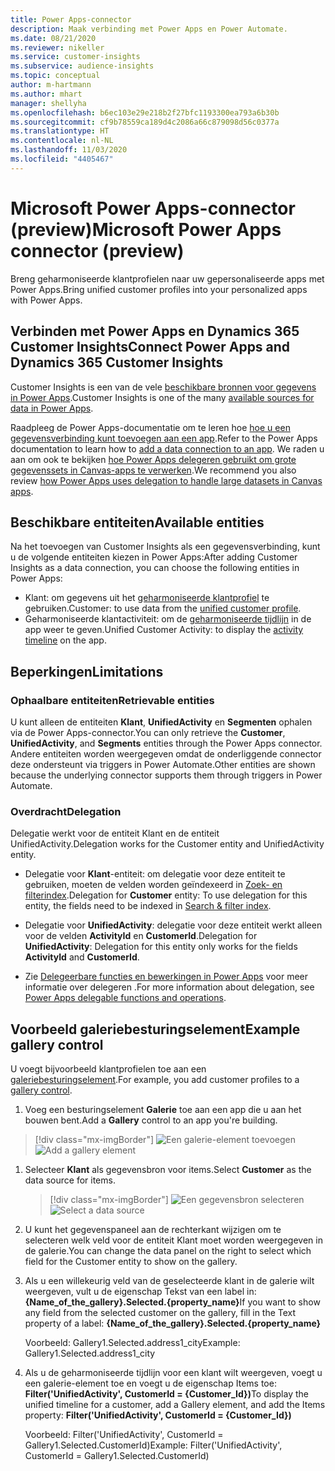 ```yaml
---
title: Power Apps-connector
description: Maak verbinding met Power Apps en Power Automate.
ms.date: 08/21/2020
ms.reviewer: nikeller
ms.service: customer-insights
ms.subservice: audience-insights
ms.topic: conceptual
author: m-hartmann
ms.author: mhart
manager: shellyha
ms.openlocfilehash: b6ec103e29e218b2f27bfc1193300ea793a6b30b
ms.sourcegitcommit: cf9b78559ca189d4c2086a66c879098d56c0377a
ms.translationtype: HT
ms.contentlocale: nl-NL
ms.lasthandoff: 11/03/2020
ms.locfileid: "4405467"
---
```

# <a name="microsoft-power-apps-connector-preview"></a><span data-ttu-id="5b0c6-103">Microsoft Power Apps-connector (preview)</span><span class="sxs-lookup"><span data-stu-id="5b0c6-103">Microsoft Power Apps connector (preview)</span></span>

<span data-ttu-id="5b0c6-104">Breng geharmoniseerde klantprofielen naar uw gepersonaliseerde apps met Power Apps.</span><span class="sxs-lookup"><span data-stu-id="5b0c6-104">Bring unified customer profiles into your personalized apps with Power Apps.</span></span>

## <a name="connect-power-apps-and-dynamics-365-customer-insights"></a><span data-ttu-id="5b0c6-105">Verbinden met Power Apps en Dynamics 365 Customer Insights</span><span class="sxs-lookup"><span data-stu-id="5b0c6-105">Connect Power Apps and Dynamics 365 Customer Insights</span></span>

<span data-ttu-id="5b0c6-106">Customer Insights is een van de vele [beschikbare bronnen voor gegevens in Power Apps](https://docs.microsoft.com/powerapps/maker/canvas-apps/working-with-data-sources).</span><span class="sxs-lookup"><span data-stu-id="5b0c6-106">Customer Insights is one of the many [available sources for data in Power Apps](https://docs.microsoft.com/powerapps/maker/canvas-apps/working-with-data-sources).</span></span>

<span data-ttu-id="5b0c6-107">Raadpleeg de Power Apps-documentatie om te leren hoe [hoe u een gegevensverbinding kunt toevoegen aan een app](https://docs.microsoft.com/powerapps/maker/canvas-apps/add-data-connection).</span><span class="sxs-lookup"><span data-stu-id="5b0c6-107">Refer to the Power Apps documentation to learn how to [add a data connection to an app](https://docs.microsoft.com/powerapps/maker/canvas-apps/add-data-connection).</span></span> <span data-ttu-id="5b0c6-108">We raden u aan om ook te bekijken [hoe Power Apps delegeren gebruikt om grote gegevenssets in Canvas-apps te verwerken](https://docs.microsoft.com/powerapps/maker/canvas-apps/delegation-overview).</span><span class="sxs-lookup"><span data-stu-id="5b0c6-108">We recommend you also review [how Power Apps uses delegation to handle large datasets in Canvas apps](https://docs.microsoft.com/powerapps/maker/canvas-apps/delegation-overview).</span></span>

## <a name="available-entities"></a><span data-ttu-id="5b0c6-109">Beschikbare entiteiten</span><span class="sxs-lookup"><span data-stu-id="5b0c6-109">Available entities</span></span>

<span data-ttu-id="5b0c6-110">Na het toevoegen van Customer Insights als een gegevensverbinding, kunt u de volgende entiteiten kiezen in Power Apps:</span><span class="sxs-lookup"><span data-stu-id="5b0c6-110">After adding Customer Insights as a data connection, you can choose the following entities in Power Apps:</span></span>

- <span data-ttu-id="5b0c6-111">Klant: om gegevens uit het [geharmoniseerde klantprofiel](customer-profiles.md) te gebruiken.</span><span class="sxs-lookup"><span data-stu-id="5b0c6-111">Customer: to use data from the [unified customer profile](customer-profiles.md).</span></span>
- <span data-ttu-id="5b0c6-112">Geharmoniseerde klantactiviteit: om de [geharmoniseerde tijdlijn](activities.md) in de app weer te geven.</span><span class="sxs-lookup"><span data-stu-id="5b0c6-112">Unified Customer Activity: to display the [activity timeline](activities.md) on the app.</span></span>

## <a name="limitations"></a><span data-ttu-id="5b0c6-113">Beperkingen</span><span class="sxs-lookup"><span data-stu-id="5b0c6-113">Limitations</span></span>

### <a name="retrievable-entities"></a><span data-ttu-id="5b0c6-114">Ophaalbare entiteiten</span><span class="sxs-lookup"><span data-stu-id="5b0c6-114">Retrievable entities</span></span>

<span data-ttu-id="5b0c6-115">U kunt alleen de entiteiten **Klant**, **UnifiedActivity** en **Segmenten** ophalen via de Power Apps-connector.</span><span class="sxs-lookup"><span data-stu-id="5b0c6-115">You can only retrieve the **Customer**, **UnifiedActivity**, and **Segments** entities through the Power Apps connector.</span></span> <span data-ttu-id="5b0c6-116">Andere entiteiten worden weergegeven omdat de onderliggende connector deze ondersteunt via triggers in Power Automate.</span><span class="sxs-lookup"><span data-stu-id="5b0c6-116">Other entities are shown because the underlying connector supports them through triggers in Power Automate.</span></span>  

### <a name="delegation"></a><span data-ttu-id="5b0c6-117">Overdracht</span><span class="sxs-lookup"><span data-stu-id="5b0c6-117">Delegation</span></span>

<span data-ttu-id="5b0c6-118">Delegatie werkt voor de entiteit Klant en de entiteit UnifiedActivity.</span><span class="sxs-lookup"><span data-stu-id="5b0c6-118">Delegation works for the Customer entity and UnifiedActivity entity.</span></span> 

- <span data-ttu-id="5b0c6-119">Delegatie voor **Klant**-entiteit: om delegatie voor deze entiteit te gebruiken, moeten de velden worden geïndexeerd in [Zoek- en filterindex](search-filter-index.md).</span><span class="sxs-lookup"><span data-stu-id="5b0c6-119">Delegation for **Customer** entity: To use delegation for this entity, the fields need to be indexed in [Search & filter index](search-filter-index.md).</span></span>  

- <span data-ttu-id="5b0c6-120">Delegatie voor **UnifiedActivity**: delegatie voor deze entiteit werkt alleen voor de velden **ActivityId** en **CustomerId**.</span><span class="sxs-lookup"><span data-stu-id="5b0c6-120">Delegation for **UnifiedActivity**: Delegation for this entity only works for the fields **ActivityId** and **CustomerId**.</span></span>  

- <span data-ttu-id="5b0c6-121">Zie [Delegeerbare functies en bewerkingen in Power Apps](https://docs.microsoft.com/connectors/commondataservice/#power-apps-delegable-functions-and-operations-for-the-cds-for-apps) voor meer informatie over delegeren .</span><span class="sxs-lookup"><span data-stu-id="5b0c6-121">For more information about delegation, see [Power Apps delegable functions and operations](https://docs.microsoft.com/connectors/commondataservice/#power-apps-delegable-functions-and-operations-for-the-cds-for-apps).</span></span> 

## <a name="example-gallery-control"></a><span data-ttu-id="5b0c6-122">Voorbeeld galeriebesturingselement</span><span class="sxs-lookup"><span data-stu-id="5b0c6-122">Example gallery control</span></span>

<span data-ttu-id="5b0c6-123">U voegt bijvoorbeeld klantprofielen toe aan een [galeriebesturingselement](https://docs.microsoft.com/powerapps/maker/canvas-apps/add-gallery).</span><span class="sxs-lookup"><span data-stu-id="5b0c6-123">For example, you add customer profiles to a [gallery control](https://docs.microsoft.com/powerapps/maker/canvas-apps/add-gallery).</span></span>

1. <span data-ttu-id="5b0c6-124">Voeg een besturingselement **Galerie** toe aan een app die u aan het bouwen bent.</span><span class="sxs-lookup"><span data-stu-id="5b0c6-124">Add a **Gallery** control to an app you're building.</span></span>

> [!div class="mx-imgBorder"]
> <span data-ttu-id="5b0c6-125">![Een galerie-element toevoegen](media/connector-powerapps9.png "Een galerie-element toevoegen")</span><span class="sxs-lookup"><span data-stu-id="5b0c6-125">![Add a gallery element](media/connector-powerapps9.png "Add a gallery element")</span></span>

1. <span data-ttu-id="5b0c6-126">Selecteer **Klant** als gegevensbron voor items.</span><span class="sxs-lookup"><span data-stu-id="5b0c6-126">Select **Customer** as the data source for items.</span></span>

    > [!div class="mx-imgBorder"]
    > <span data-ttu-id="5b0c6-127">![Een gegevensbron selecteren](media/choose-datasource-powerapps.png "Een gegevensbron selecteren")</span><span class="sxs-lookup"><span data-stu-id="5b0c6-127">![Select a data source](media/choose-datasource-powerapps.png "Select a data source")</span></span>

1. <span data-ttu-id="5b0c6-128">U kunt het gegevenspaneel aan de rechterkant wijzigen om te selecteren welk veld voor de entiteit Klant moet worden weergegeven in de galerie.</span><span class="sxs-lookup"><span data-stu-id="5b0c6-128">You can change the data panel on the right to select which field for the Customer entity to show on the gallery.</span></span>

1. <span data-ttu-id="5b0c6-129">Als u een willekeurig veld van de geselecteerde klant in de galerie wilt weergeven, vult u de eigenschap Tekst van een label in: **{Name_of_the_gallery}.Selected.{property_name}**</span><span class="sxs-lookup"><span data-stu-id="5b0c6-129">If you want to show any field from the selected customer on the gallery, fill in the Text property of a label:  **{Name_of_the_gallery}.Selected.{property_name}**</span></span>

    <span data-ttu-id="5b0c6-130">Voorbeeld: Gallery1.Selected.address1_city</span><span class="sxs-lookup"><span data-stu-id="5b0c6-130">Example: Gallery1.Selected.address1_city</span></span>

1. <span data-ttu-id="5b0c6-131">Als u de geharmoniseerde tijdlijn voor een klant wilt weergeven, voegt u een galerie-element toe en voegt u de eigenschap Items toe: **Filter('UnifiedActivity', CustomerId = {Customer_Id})**</span><span class="sxs-lookup"><span data-stu-id="5b0c6-131">To display the unified timeline for a customer, add a Gallery element, and add the Items property: **Filter('UnifiedActivity', CustomerId = {Customer_Id})**</span></span>

    <span data-ttu-id="5b0c6-132">Voorbeeld: Filter('UnifiedActivity', CustomerId = Gallery1.Selected.CustomerId)</span><span class="sxs-lookup"><span data-stu-id="5b0c6-132">Example: Filter('UnifiedActivity', CustomerId = Gallery1.Selected.CustomerId)</span></span>
